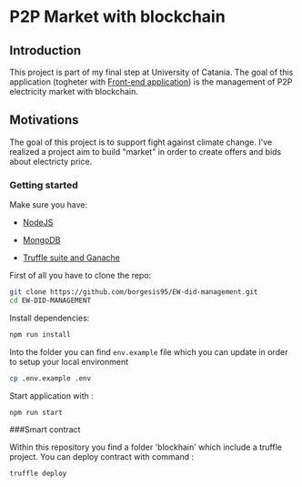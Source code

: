 # P2P Market with blockchain

## Introduction

This project is part of my final step at University of Catania. The goal of this application (togheter with [Front-end application](https://github.com/borgesis95/EW-did-FE)) is the management of P2P electricity market with blockchain.

## Motivations

The goal of this project is to support fight against climate change. I've realized a project aim to build "market" in order to create offers and bids about electricty price.

### Getting started

Make sure you have:

- [NodeJS](https://nodejs.dev/)

- [MongoDB](https://www.mongodb.com/)

- [Truffle suite and Ganache](https://trufflesuite.com/docs/ganache/)

First of all you have to clone the repo:

```sh
git clone https://github.com/borgesis95/EW-did-management.git
cd EW-DID-MANAGEMENT
```

Install dependencies:

```sh
npm run install
```

Into the folder you can find `env.example` file which you can update in order to setup your local environment

```sh
cp .env.example .env
```

Start application with :

```sh
npm run start
```

###Smart contract

Within this repository you find a folder 'blockhain' which include a truffle project. You can deploy contract with command :

```sh
truffle deploy
```
